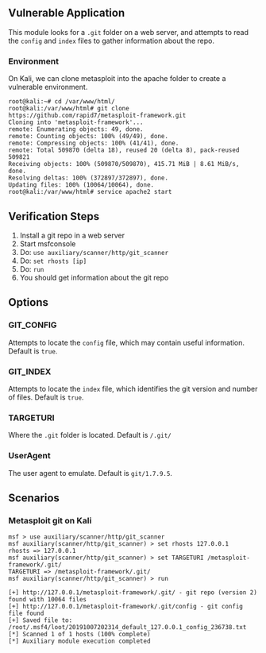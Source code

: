 ## Vulnerable Application

This module looks for a `.git` folder on a web server, and attempts to read the `config` and `index` files to gather information about the repo.

### Environment

On Kali, we can clone metasploit into the apache folder to create a vulnerable environment.

```
root@kali:~# cd /var/www/html/
root@kali:/var/www/html# git clone https://github.com/rapid7/metasploit-framework.git
Cloning into 'metasploit-framework'...
remote: Enumerating objects: 49, done.
remote: Counting objects: 100% (49/49), done.
remote: Compressing objects: 100% (41/41), done.
remote: Total 509870 (delta 18), reused 20 (delta 8), pack-reused 509821
Receiving objects: 100% (509870/509870), 415.71 MiB | 8.61 MiB/s, done.
Resolving deltas: 100% (372897/372897), done.
Updating files: 100% (10064/10064), done.
root@kali:/var/www/html# service apache2 start
```

## Verification Steps

  1. Install a git repo in a web server
  2. Start msfconsole
  3. Do: ```use auxiliary/scanner/http/git_scanner```
  4. Do: ```set rhosts [ip]```
  5. Do: ```run```
  6. You should get information about the git repo

## Options

### GIT_CONFIG

  Attempts to locate the `config` file, which may contain useful information.  Default is `true`.

### GIT_INDEX

  Attempts to locate the `index` file, which identifies the git version and number of files.  Default is `true`.

### TARGETURI

  Where the `.git` folder is located.  Default is `/.git/`

### UserAgent

  The user agent to emulate.  Default is `git/1.7.9.5`.

## Scenarios

### Metasploit git on Kali

```
msf > use auxiliary/scanner/http/git_scanner 
msf auxiliary(scanner/http/git_scanner) > set rhosts 127.0.0.1
rhosts => 127.0.0.1
msf auxiliary(scanner/http/git_scanner) > set TARGETURI /metasploit-framework/.git/
TARGETURI => /metasploit-framework/.git/
msf auxiliary(scanner/http/git_scanner) > run

[+] http://127.0.0.1/metasploit-framework/.git/ - git repo (version 2) found with 10064 files
[+] http://127.0.0.1/metasploit-framework/.git/config - git config file found
[+] Saved file to: /root/.msf4/loot/20191007202314_default_127.0.0.1_config_236738.txt
[*] Scanned 1 of 1 hosts (100% complete)
[*] Auxiliary module execution completed
```
